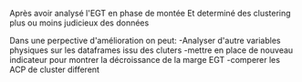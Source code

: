 Après avoir analysé l'EGT en phase de montée
Et determiné des clustering plus ou moins judicieux des données 

Dans une perpective d'amélioration on peut:
-Analyser d'autre variables physiques sur les dataframes issu des cluters 
-mettre en place de nouveau indicateur pour montrer la décroissance de la marge EGT 
-comperer les ACP de cluster different 

